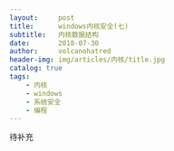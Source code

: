 ```yaml
---
layout:     post
title:      windows内核安全(七)
subtitle:   内核数据结构
date:       2018-07-30
author:     volcanohatred
header-img: img/articles/内核/title.jpg
catalog: true
tags:
    - 内核
    - windows
    - 系统安全
    - 编程
---
```



待补充